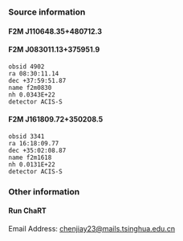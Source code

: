 ### Source information
#### F2M J110648.35+480712.3
#### F2M J083011.13+375951.9
	obsid 4902
	ra 08:30:11.14
	dec +37:59:51.87
	name f2m0830
	nh 0.0343E+22
	detector ACIS-S
#### F2M J161809.72+350208.5
	obsid 3341
	ra 16:18:09.77
	dec +35:02:08.87
	name f2m1618
	nh 0.0131E+22
	detector ACIS-S
### Other information
#### Run ChaRT
Email Address: chenjiay23@mails.tsinghua.edu.cn
